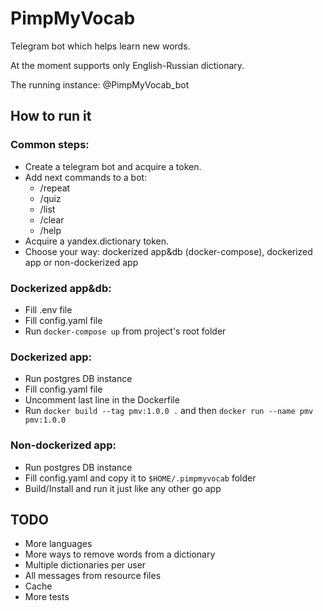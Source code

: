 # PimpMyVocab

Telegram bot which helps learn new words.

At the moment supports only English-Russian dictionary.

The running instance: @PimpMyVocab_bot

## How to run it

### Common steps:
- Create a telegram bot and acquire a token.
- Add next commands to a bot:
    - /repeat
    - /quiz
    - /list
    - /clear
    - /help
- Acquire a yandex.dictionary token.
- Choose your way: dockerized app&db (docker-compose), dockerized app or non-dockerized app

### Dockerized app&db:
- Fill .env file
- Fill config.yaml file
- Run `docker-compose up` from project's root folder

### Dockerized app:
- Run postgres DB instance
- Fill config.yaml file
- Uncomment last line in the Dockerfile
- Run `docker build --tag pmv:1.0.0 .` and then `docker run --name pmv pmv:1.0.0`

### Non-dockerized app:
- Run postgres DB instance
- Fill config.yaml and copy it to `$HOME/.pimpmyvocab` folder
- Build/Install and run it just like any other go app

## TODO
- More languages
- More ways to remove words from a dictionary
- Multiple dictionaries per user
- All messages from resource files
- Cache
- More tests 
